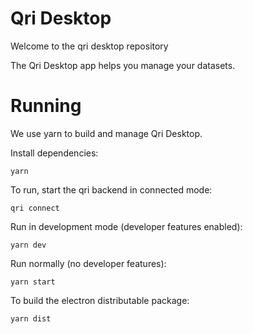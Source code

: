 # Qri Desktop

Welcome to the qri desktop repository

The Qri Desktop app helps you manage your datasets.

# Running

We use yarn to build and manage Qri Desktop.

Install dependencies:

`yarn`

To run, start the qri backend in connected mode:

`qri connect`

Run in development mode (developer features enabled):

`yarn dev`

Run normally (no developer features):

`yarn start`

To build the electron distributable package:

`yarn dist`
